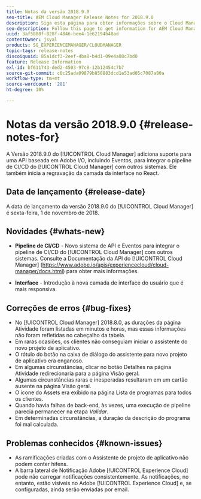 ```yaml
---
title: Notas da versão 2018.9.0
seo-title: AEM Cloud Manager Release Notes for 2018.9.0
description: Siga esta página para obter informações sobre o Cloud Manager versão 2018.9.0.
seo-description: Follow this page to get information for AEM Cloud Manager Release 2018.9.0.
uuid: 3af5808f-828f-4846-bee4-1e62194b48ad
contentOwner: jsyal
products: SG_EXPERIENCEMANAGER/CLOUDMANAGER
topic-tags: release-notes
discoiquuid: 85a1dcf3-2eef-4ba8-b4d1-09e4a88c7bd0
feature: Release Information
exl-id: bf611743-ded2-4503-97c8-12b12454c7b7
source-git-commit: c0c25ada09879b850883dcd1e53ad05c7087a80a
workflow-type: tm+mt
source-wordcount: '281'
ht-degree: 10%

---
```


# Notas da versão 2018.9.0 {#release-notes-for}

A Versão 2018.9.0 do [!UICONTROL Cloud Manager] adiciona suporte para uma API baseada em Adobe I/O, incluindo Eventos, para integrar o pipeline de CI/CD do [!UICONTROL Cloud Manager] com outros sistemas. Ele também inicia a regravação da camada da interface no React.

## Data de lançamento {#release-date}

A data de lançamento da versão 2018.9.0 do [!UICONTROL Cloud Manager] é sexta-feira, 1 de novembro de 2018.

## Novidades {#whats-new}

* **Pipeline de CI/CD** - Novo sistema de API e Eventos para integrar o pipeline de CI/CD do [!UICONTROL Cloud Manager] com outros sistemas. Consulte a Documentação da API do [!UICONTROL Cloud Manager] (https://www.adobe.io/apis/experiencecloud/cloud-manager/docs.html) para obter mais informações.

* **Interface** - Introdução à nova camada de interface do usuário que é mais responsiva.

## Correções de erros {#bug-fixes}

* No [!UICONTROL Cloud Manager] 2018.8.0, as durações da página Atividade foram listadas em minutos e horas, mas essas informações não foram refletidas no cabeçalho da tabela.
* Em raras ocasiões, os clientes não conseguiam iniciar o assistente do novo projeto de aplicativo.
* O rótulo do botão na caixa de diálogo do assistente para novo projeto de aplicativo era enganoso.
* Em algumas circunstâncias, clicar no botão Detalhes na página Atividade redirecionaria para a página Visão geral.
* Algumas circunstâncias raras e inesperadas resultaram em um cartão ausente na página Visão geral.
* O ícone do Assets era exibido na página Lista de programas para todos os clientes.
* Quando havia falhas de back-end, às vezes, uma execução de pipeline parecia permanecer na etapa *Validar*.
* Em determinadas circunstâncias, a duração da descrição do programa foi mal calculada.

## Problemas conhecidos {#known-issues}

* As ramificações criadas com o Assistente de projeto de aplicativo não podem conter hifens.
* A barra lateral de Notificação Adobe [!UICONTROL Experience Cloud] pode não carregar notificações consistentemente. As notificações, no entanto, estão visíveis no Adobe [!UICONTROL Experience Cloud] e, se configuradas, ainda serão enviadas por email.
